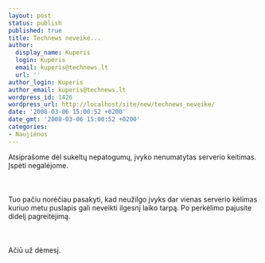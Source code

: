 ```yaml
---
layout: post
status: publish
published: true
title: Technews neveikė...
author:
  display_name: Kuperis
  login: Kuperis
  email: kuperis@technews.lt
  url: ''
author_login: Kuperis
author_email: kuperis@technews.lt
wordpress_id: 1426
wordpress_url: http://localhost/site/new/technews_neveike/
date: '2008-03-06 15:00:52 +0200'
date_gmt: '2008-03-06 15:00:52 +0200'
categories:
- Naujienos
---
```

<p>Atsiprašome dėl sukeltų nepatogumų, įvyko nenumatytas serverio keitimas. Įspėti negalėjome.<br />
<br><br />
<br>Tuo pačiu norėčiau pasakyti, kad neužilgo įvyks dar vienas serverio kėlimas kuriuo metu puslapis gali neveikti ilgesnį laiko tarpą. Po perkėlimo pajusite didelį pagreitėjimą.<br />
<br><br />
<br>Ačiū už dėmesį. </p>
